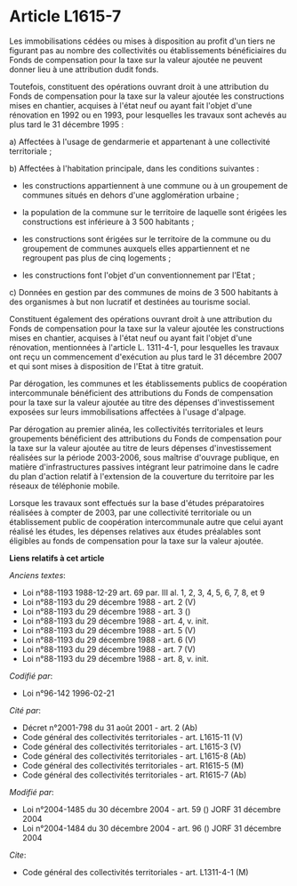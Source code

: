 # Article L1615-7

Les immobilisations cédées ou mises à disposition au profit d'un tiers ne figurant pas au nombre des collectivités ou
établissements bénéficiaires du Fonds de compensation pour la taxe sur la valeur ajoutée ne peuvent donner lieu à une
attribution dudit fonds.

Toutefois, constituent des opérations ouvrant droit à une attribution du Fonds de compensation pour la taxe sur la valeur
ajoutée les constructions mises en chantier, acquises à l'état neuf ou ayant fait l'objet d'une rénovation en 1992 ou en
1993, pour lesquelles les travaux sont achevés au plus tard le 31 décembre 1995 :

a) Affectées à l'usage de gendarmerie et appartenant à une collectivité territoriale ;

b) Affectées à l'habitation principale, dans les conditions suivantes :

- les constructions appartiennent à une commune ou à un groupement de communes situés en dehors d'une agglomération urbaine ;

- la population de la commune sur le territoire de laquelle sont érigées les constructions est inférieure à 3 500 habitants ;

- les constructions sont érigées sur le territoire de la commune ou du groupement de communes auxquels elles appartiennent et
ne regroupent pas plus de cinq logements ;

- les constructions font l'objet d'un conventionnement par l'Etat ;

c) Données en gestion par des communes de moins de 3 500 habitants à des organismes à but non lucratif et destinées au
tourisme social.

Constituent également des opérations ouvrant droit à une attribution du Fonds de compensation pour la taxe sur la valeur
ajoutée les constructions mises en chantier, acquises à l'état neuf ou ayant fait l'objet d'une rénovation, mentionnées à
l'article L. 1311-4-1, pour lesquelles les travaux ont reçu un commencement d'exécution au plus tard le 31 décembre 2007 et
qui sont mises à disposition de l'Etat à titre gratuit.

Par dérogation, les communes et les établissements publics de coopération intercommunale bénéficient des attributions du
Fonds de compensation pour la taxe sur la valeur ajoutée au titre des dépenses d'investissement exposées sur leurs
immobilisations affectées à l'usage d'alpage.

Par dérogation au premier alinéa, les collectivités territoriales et leurs groupements bénéficient des attributions du Fonds
de compensation pour la taxe sur la valeur ajoutée au titre de leurs dépenses d'investissement réalisées sur la période
2003-2006, sous maîtrise d'ouvrage publique, en matière d'infrastructures passives intégrant leur patrimoine dans le cadre du
plan d'action relatif à l'extension de la couverture du territoire par les réseaux de téléphonie mobile.

Lorsque les travaux sont effectués sur la base d'études préparatoires réalisées à compter de 2003, par une collectivité
territoriale ou un établissement public de coopération intercommunale autre que celui ayant réalisé les études, les dépenses
relatives aux études préalables sont éligibles au fonds de compensation pour la taxe sur la valeur ajoutée.

**Liens relatifs à cet article**

_Anciens textes_:

  - Loi n°88-1193 1988-12-29 art. 69 par. III al. 1, 2, 3, 4, 5, 6, 7, 8, et 9
  - Loi n°88-1193 du 29 décembre 1988 - art. 2 (V)
  - Loi n°88-1193 du 29 décembre 1988 - art. 3 ()
  - Loi n°88-1193 du 29 décembre 1988 - art. 4, v. init.
  - Loi n°88-1193 du 29 décembre 1988 - art. 5 (V)
  - Loi n°88-1193 du 29 décembre 1988 - art. 6 (V)
  - Loi n°88-1193 du 29 décembre 1988 - art. 7 (V)
  - Loi n°88-1193 du 29 décembre 1988 - art. 8, v. init.

_Codifié par_:

  - Loi n°96-142 1996-02-21

_Cité par_:

  - Décret n°2001-798 du 31 août 2001 - art. 2 (Ab)
  - Code général des collectivités territoriales - art. L1615-11 (V)
  - Code général des collectivités territoriales - art. L1615-3 (V)
  - Code général des collectivités territoriales - art. L1615-8 (Ab)
  - Code général des collectivités territoriales - art. R1615-5 (M)
  - Code général des collectivités territoriales - art. R1615-7 (Ab)

_Modifié par_:

  - Loi n°2004-1485 du 30 décembre 2004 - art. 59 () JORF 31 décembre 2004
  - Loi n°2004-1484 du 30 décembre 2004 - art. 96 () JORF 31 décembre 2004

_Cite_:

  - Code général des collectivités territoriales - art. L1311-4-1 (M)
